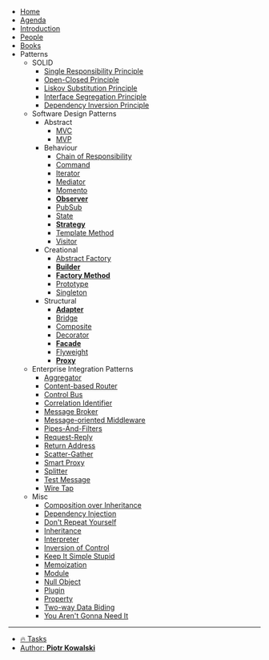 <!-- markdownlint-disable MD041 -->

* [Home](README.md)
* [Agenda](chapters/agenda/workshop.md)
* [Introduction](chapters/@home.md)
* [People](chapters/people.md)
* [Books](chapters/books.md)
* Patterns
    + SOLID
        - [Single Responsibility Principle](chapters/patterns/solid/single-responsibility-principle.md)
        - [Open-Closed Principle](chapters/patterns/solid/open-closed-principle.md)
        - [Liskov Substitution Principle](chapters/patterns/solid/liskov-substitution-principle.md)
        - [Interface Segregation Principle](chapters/patterns/solid/interface-segregation-principle.md)
        - [Dependency Inversion Principle](chapters/patterns/solid/dependency-inversion-principle.md)
    + Software Design Patterns
        - Abstract
            * [MVC](chapters/patterns/sdp/sdpa/mvc.md)
            * [MVP](chapters/patterns/sdp/sdpa/mvp.md)
        - Behaviour
            * [Chain of Responsibility](chapters/patterns/sdp/sdpb/chain-of-responsibility.md)
            * [Command](chapters/patterns/sdp/sdpb/command.md)
            * [Iterator](chapters/patterns/sdp/sdpb/iterator.md)
            * [Mediator](chapters/patterns/sdp/sdpb/mediator.md)
            * [Momento](chapters/patterns/sdp/sdpb/momento.md)
            * [**Observer**](chapters/patterns/sdp/sdpb/observer.md)
            * [PubSub](chapters/patterns/sdp/sdpb/pubsub.md)
            * [State](chapters/patterns/sdp/sdpb/state.md)
            * [**Strategy**](chapters/patterns/sdp/sdpb/strategy.md)
            * [Template Method](chapters/patterns/sdp/sdpb/template-method.md)
            * [Visitor](chapters/patterns/sdp/sdpb/visitor.md)
        - Creational
            * [Abstract Factory](chapters/patterns/sdp/sdpc/abstract-factory.md)
            * [**Builder**](chapters/patterns/sdp/sdpc/builder.md)
            * [**Factory Method**](chapters/patterns/sdp/sdpc/factory-method.md)
            * [Prototype](chapters/patterns/sdp/sdpc/prototype.md)
            * [Singleton](chapters/patterns/sdp/sdpc/singleton.md)
        - Structural
            * [**Adapter**](chapters/patterns/sdp/sdps/adapter.md)
            * [Bridge](chapters/patterns/sdp/sdps/bridge.md)
            * [Composite](chapters/patterns/sdp/sdps/composite.md)
            * [Decorator](chapters/patterns/sdp/sdps/decorator.md)
            * [**Facade**](chapters/patterns/sdp/sdps/facade.md)
            * [Flyweight](chapters/patterns/sdp/sdps/flyweight.md)
            * [**Proxy**](chapters/patterns/sdp/sdps/proxy.md)
    + Enterprise Integration Patterns
        - [Aggregator](chapters/patterns/eip/aggregator.md)
        - [Content-based Router](chapters/patterns/eip/content-based-router.md)
        - [Control Bus](chapters/patterns/eip/control-bus.md)
        - [Correlation Identifier](chapters/patterns/eip/correlation-identifier.md)
        - [Message Broker](chapters/patterns/eip/message-broker.md)
        - [Message-oriented Middleware](chapters/patterns/eip/message-oriented-middleware.md)
        - [Pipes-And-Filters](chapters/patterns/eip/pipes-and-filters.md)
        - [Request-Reply](chapters/patterns/eip/request-reply.md)
        - [Return Address](chapters/patterns/eip/return-address.md)
        - [Scatter-Gather](chapters/patterns/eip/scatter-gather.md)
        - [Smart Proxy](chapters/patterns/eip/smart-proxy.md)
        - [Splitter](chapters/patterns/eip/splitter.md)
        - [Test Message](chapters/patterns/eip/test-message.md)
        - [Wire Tap](chapters/patterns/eip/wire-tap.md)
    + Misc
        - [Composition over Inheritance](chapters/patterns/misc/composition-over-inheritance.md)
        - [Dependency Injection](chapters/patterns/misc/dependency-injection.md)
        - [Don't Repeat Yourself](chapters/patterns/misc/dont-repeat-yourself.md)
        - [Inheritance](chapters/patterns/misc/inheritance.md)
        - [Interpreter](chapters/patterns/misc/interpreter.md)
        - [Inversion of Control](chapters/patterns/misc/inversion-of-control.md)
        - [Keep It Simple Stupid](chapters/patterns/misc/keep-it-simple-stupid.md)
        - [Memoization](chapters/patterns/misc/memoization.md)
        - [Module](chapters/patterns/misc/module.md)
        - [Null Object](chapters/patterns/misc/null-object.md)
        - [Plugin](chapters/patterns/misc/plugin.md)
        - [Property](chapters/patterns/misc/property.md)
        - [Two-way Data Biding](chapters/patterns/misc/two-way-data-binding.md)
        - [You Aren't Gonna Need It](chapters/patterns/misc/you-arent-gonna-need-it.md)

---

* [🔥 Tasks](chapters/@tasks.md)
* [Author: **Piotr Kowalski**](AUTHOR.md)
